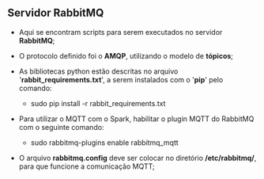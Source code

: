 ## **Servidor RabbitMQ**

 - Aqui se encontram scripts para serem executados no servidor **RabbitMQ**;
   
 - O protocolo definido foi o **AMQP**, utilizando o modelo de **tópicos**;
 
 - As bibliotecas python estão descritas no arquivo
   '**rabbit_requirements.txt**', a serem instalados com o '**pip**' pelo comando:

    - sudo pip install -r rabbit_requirements.txt
 
 - Para utilizar o MQTT com o Spark, habilitar o plugin MQTT do RabbitMQ com o seguinte comando:

    - sudo rabbitmq-plugins enable rabbitmq_mqtt

 - O arquivo **rabbitmq.config** deve ser colocar no diretório **/etc/rabbitmq/**, para que funcione a comunicação MQTT;
